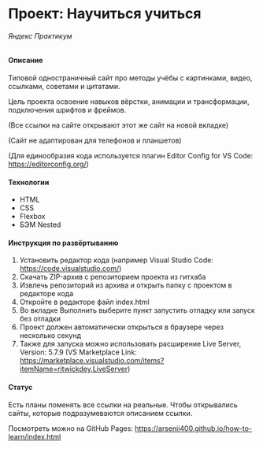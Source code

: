 # Проект: Научиться учиться
###### Яндекс Практикум

#### Описание
Типовой одностраничный сайт про методы учёбы с картинками, видео, ссылками, советами и цитатами.

Цель проекта освоение навыков вёрстки, анимации и трансформации, подключения шрифтов и фреймов.

(Все ссылки на сайте открывают этот же сайт на новой вкладке)

(Сайт не адаптирован для телефонов и планшетов)

(Для единообразия кода используется плагин Editor Config for VS Code: https://editorconfig.org/)

#### Технологии
* HTML
* CSS
* Flexbox
* БЭМ Nested

#### Инструкция по развёртыванию
1. Установить редактор кода (например Visual Studio Code: https://code.visualstudio.com/)
2. Скачать ZIP-архив с репозиторием проекта из гитхаба
3. Извлечь репозиторий из архива и открыть папку с проектом в редакторе кода
4. Откройте в редакторе файл index.html
4. Во вкладке Выполнить выберите пункт запустить отладку или запуск без отладки
5. Проект должен автоматически открыться в браузере через несколько секунд
6. Также для запуска можно использовать расширение Live Server, Version: 5.7.9 (VS Marketplace Link: https://marketplace.visualstudio.com/items?itemName=ritwickdey.LiveServer)

#### Статус
Есть планы поменять все ссылки на реальные. Чтобы открывались сайты, которые подразумеваются описанием ссылки.

Посмотреть можно на GitHub Pages: https://arsenii400.github.io/how-to-learn/index.html
